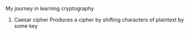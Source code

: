 My journey in learning cryptography

1. Caesar cipher
Produces a cipher by shifting characters of plaintext by some key
